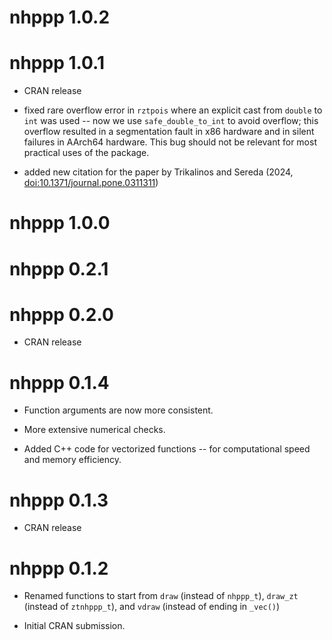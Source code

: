 # nhppp 1.0.2

# nhppp 1.0.1

* CRAN release
* fixed rare overflow error in `rztpois` where an explicit cast from `double` to `int` was used -- now we use `safe_double_to_int` to avoid overflow; this overflow resulted in a segmentation fault in x86 hardware and in silent failures in AArch64 hardware. This bug should not be relevant for most practical uses of the package.  

* added new citation for the paper by Trikalinos and Sereda (2024, <doi:10.1371/journal.pone.0311311>)


# nhppp 1.0.0

# nhppp 0.2.1

# nhppp 0.2.0

* CRAN release

# nhppp 0.1.4

* Function arguments are now more consistent.

* More extensive numerical checks.  

* Added C++ code for vectorized functions -- for computational speed and memory efficiency.  

# nhppp 0.1.3


* CRAN release

# nhppp 0.1.2

* Renamed functions to start from `draw` (instead of `nhppp_t`), `draw_zt` (instead of `ztnhppp_t`), and `vdraw` (instead of ending in `_vec()`) 

* Initial CRAN submission.

